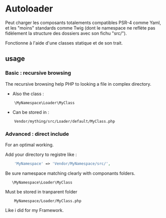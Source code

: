 # Autoloader

Peut charger les composants totalements compatibles PSR-4 comme Yaml, et les "moins" standards comme Twig (dont le namespace ne reflète pas fidèlement la structure des dossiers avec son fichu "src/"). 

Fonctionne à l'aide d'une classes statique et de son trait.

## usage

### Basic : recursive browsing

The recursive browsing help PHP to looking a file in complex directory.

* Also the class :

```
    \MyNamespace\Loader\MyClass
 ```

* Can be stored in :

```
    Vendor/mything/src/Loader/default/MyClass.php
``` 

### Advanced : direct include

For an optimal working.

Add your directory to registre like : 

```php
    'MyNamespace' => 'Vendor/MyNamespace/src/',
```

Be sure namespace matching clearly with componants folders. 
 
 ```
    \MyNamespace\Loader\MyClass
 ```

Must be stored in tranparent folder

```
    MyNamespace/Loader/MyClass.php
``` 
Like i did for my Framework.